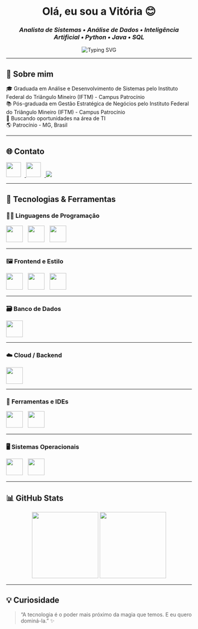 <h1 align="center">Olá, eu sou a Vitória 😊</h1>

<h3 align="center"><em>Analista de Sistemas • Análise de Dados • Inteligência Artificial • Python • Java • SQL</em></h3>

<p align="center">
  <img src="https://readme-typing-svg.demolab.com?font=Fira+Code&weight=500&size=22&pause=1000&color=B026FF&center=true&vCenter=true&width=700&lines=Desenvolvedora+em+constante+aprendizado;Apaixonada+por+tecnologia+e+dados;Aberta+a+novas+oportunidades" alt="Typing SVG" />
</p>

---

## 🎯 Sobre mim

🎓 Graduada em Análise e Desenvolvimento de Sistemas pelo Instituto Federal do Triângulo Mineiro (IFTM) - Campus Patrocínio  
📚 Pós-graduada em Gestão Estratégica de Negócios pelo Instituto Federal do Triângulo Mineiro (IFTM) - Campus Patrocínio  
💼 Buscando oportunidades na área de TI  
🌎 Patrocínio - MG, Brasil  

---

## 🌐 Contato

<p align="left">
  <a href="https://www.linkedin.com/in/vit%C3%B3ria-st%C3%A9fane-de-souza-1b100a1a0/" target="_blank">
    <img src="https://skillicons.dev/icons?i=linkedin" height="40" style="margin-right: 10px;"/>
  </a>
  <a href="https://github.com/vi-dsouza" target="_blank">
    <img src="https://skillicons.dev/icons?i=github" height="40" style="margin-right: 10px;"/>
  </a>
  <a href="mailto:vitoriasteffane5@gmail.com" target="_blank">
    <img src="https://img.shields.io/badge/Gmail-D14836?style=for-the-badge&logo=gmail&logoColor=white"/>
  </a>
</p>

---

## 💼 Tecnologias & Ferramentas

### 👩‍💻 Linguagens de Programação
<p>
  <img src="https://cdn.jsdelivr.net/gh/devicons/devicon/icons/python/python-original.svg" width="45" height="45" style="margin-right: 10px;"/>
  <img src="https://cdn.jsdelivr.net/gh/devicons/devicon/icons/java/java-original.svg" width="45" height="45" style="margin-right: 10px;"/>
  <img src="https://cdn.jsdelivr.net/gh/devicons/devicon/icons/javascript/javascript-original.svg" width="45" height="45" style="margin-right: 10px;"/>
</p>

---

### 🖼️ Frontend e Estilo
<p>
  <img src="https://cdn.jsdelivr.net/gh/devicons/devicon/icons/html5/html5-original.svg" width="45" height="45" style="margin-right: 10px;"/>
  <img src="https://cdn.jsdelivr.net/gh/devicons/devicon/icons/css3/css3-original.svg" width="45" height="45" style="margin-right: 10px;"/>
  <img src="https://cdn.jsdelivr.net/gh/devicons/devicon/icons/bootstrap/bootstrap-original.svg" width="45" height="45" style="margin-right: 10px;"/>
</p>

---

### 🗃️ Banco de Dados
<p>
  <img src="https://cdn.jsdelivr.net/gh/devicons/devicon/icons/postgresql/postgresql-original.svg" width="45" height="45" style="margin-right: 10px;"/>
</p>

---

### ☁️ Cloud / Backend
<p>
  <img src="https://cdn.jsdelivr.net/gh/devicons/devicon/icons/firebase/firebase-plain.svg" width="45" height="45" style="margin-right: 10px;"/>
</p>

---

### 🧰 Ferramentas e IDEs
<p>
  <img src="https://cdn.jsdelivr.net/gh/devicons/devicon/icons/vscode/vscode-original.svg" width="45" height="45" style="margin-right: 10px;"/>
  <img src="https://cdn.jsdelivr.net/gh/devicons/devicon/icons/androidstudio/androidstudio-original.svg" width="45" height="45" style="margin-right: 10px;"/>
</p>

---

### 🖥️ Sistemas Operacionais
<p>
  <img src="https://cdn.jsdelivr.net/gh/devicons/devicon/icons/windows8/windows8-original.svg" width="45" height="45" style="margin-right: 10px;"/>
  <img src="https://cdn.jsdelivr.net/gh/devicons/devicon/icons/android/android-original.svg" width="45" height="45" style="margin-right: 10px;"/>
</p>

---

## 📊 GitHub Stats

<p align="center">
  <img height="180em" src="https://github-readme-stats.vercel.app/api?username=vi-dsouza&show_icons=true&theme=radical&border_color=F2709C" />
  <img height="180em" src="https://github-readme-stats.vercel.app/api/top-langs/?username=vi-dsouza&layout=compact&theme=radical&border_color=F2709C" />
</p>

---

## 💡 Curiosidade

> “A tecnologia é o poder mais próximo da magia que temos. E eu quero dominá-la.” ✨

